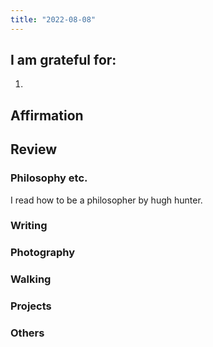 ```yaml
---
title: "2022-08-08"
---
```


## I am grateful for:
1. 

## Affirmation

## Review
### Philosophy etc.

I read how to be a philosopher by hugh hunter.

### Writing

### Photography

### Walking

### Projects

### Others
